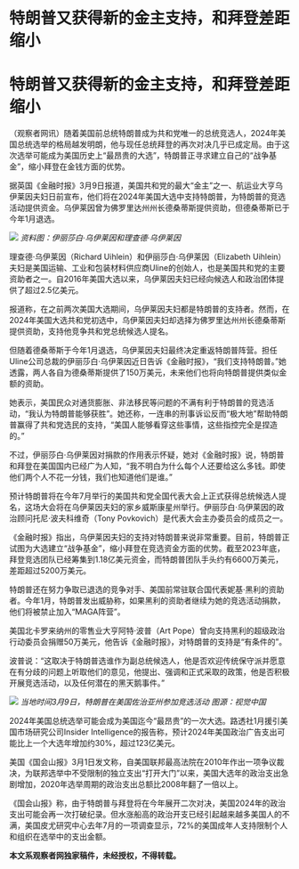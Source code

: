 # 特朗普又获得新的金主支持，和拜登差距缩小

# 特朗普又获得新的金主支持，和拜登差距缩小

（观察者网讯）随着美国前总统特朗普成为共和党唯一的总统竞选人，2024年美国总统选举的格局越发明朗，他与现任总统拜登的再次对决几乎已成定局。由于这次选举可能成为美国历史上“最昂贵的大选”，特朗普正寻求建立自己的“战争基金”，缩小拜登在金钱方面的优势。

据英国《金融时报》3月9日报道，美国共和党的最大“金主”之一、航运业大亨乌伊莱因夫妇日前宣布，他们将在2024年美国大选中支持特朗普，为特朗普的竞选活动提供资金。乌伊莱因曾为佛罗里达州州长德桑蒂斯提供资助，但德桑蒂斯已于今年1月退选。

![](https://inews.gtimg.com/om_bt/Oy8ymjWlFOZsd1GkS5D8iOgnC69y7RcOFyEWXU-2LQRdEAA/1000)
_资料图：伊丽莎白·乌伊莱因和理查德·乌伊莱因_

理查德·乌伊莱因（Richard Uihlein）和伊丽莎白·乌伊莱因（Elizabeth
Uihlein）夫妇是美国运输、工业和包装材料供应商Uline的创始人，也是美国共和党的主要资助者之一。自2016年美国大选以来，乌伊莱因夫妇已经向候选人和政治团体提供了超过2.5亿美元。

报道称，在之前两次美国大选期间，乌伊莱因夫妇都是特朗普的支持者。然而，在2024年美国大选共和党初选中，乌伊莱因夫妇却选择为佛罗里达州州长德桑蒂斯提供资助，支持他竞争共和党总统候选人提名。

但随着德桑蒂斯于今年1月退选，乌伊莱因夫妇最终决定重返特朗普阵营。担任Uline公司总裁的伊丽莎白·乌伊莱因近日告诉《金融时报》，“我们支持特朗普。”她透露，两人各自为德桑蒂斯提供了150万美元，未来他们也将向特朗普提供类似金额的资助。

她表示，美国民众对通货膨胀、非法移民等问题的不满有利于特朗普的竞选活动，“我认为特朗普能够获胜”。她还称，一连串的刑事诉讼反而“极大地”帮助特朗普赢得了共和党选民的支持，“美国人能够看穿这些事情，这些指控完全是捏造的。”

不过，伊丽莎白·乌伊莱因对捐款的作用表示怀疑，她对《金融时报》说，特朗普和拜登在美国国内已经广为人知，“我不明白为什么每个人还要给这么多钱。即使他们两个人不花一分钱，我们也知道他们是谁。”

预计特朗普将在今年7月举行的美国共和党全国代表大会上正式获得总统候选人提名，这场大会将在乌伊莱因夫妇的家乡威斯康星州举行。伊丽莎白·乌伊莱因的政治顾问托尼·波夫科维奇（Tony
Povkovich）是代表大会主办委员会的成员之一。

《金融时报》指出，乌伊莱因夫妇的支持对特朗普来说非常重要。目前，特朗普正试图为大选建立“战争基金”，缩小拜登在竞选资金方面的优势。截至2023年底，拜登竞选团队已经筹集到1.18亿美元资金，而特朗普团队手头约有6600万美元，差距超过5200万美元。

特朗普还在努力争取已退选的竞争对手、美国前常驻联合国代表妮基·黑利的资助者。今年1月，特朗普发出威胁称，如果黑利的资助者继续为她的竞选活动捐款，他们将被禁止加入“MAGA阵营”。

美国北卡罗来纳州的零售业大亨阿特·波普（Art Pope）曾向支持黑利的超级政治行动委员会捐赠50万美元，他告诉《金融时报》，对特朗普的支持是“有条件的”。

波普说：“这取决于特朗普选谁作为副总统候选人，他是否欢迎传统保守派并愿意在有分歧的问题上听取他们的意见，他提出、强调和正式采取的政策，他是否积极开展竞选活动，以及任何潜在的黑天鹅事件。”

![](https://inews.gtimg.com/om_bt/OeaeHj1ABQHuXQaQIF8NiF2oau7uUnX8q0btuY4AmE1H8AA/1000)
_当地时间3月9日，特朗普在美国佐治亚州参加竞选活动 图源：视觉中国_

2024年美国总统选举可能会成为美国迄今“最昂贵”的一次大选。路透社1月援引美国市场研究公司Insider
Intelligence的报告称，预计2024年美国政治广告支出可能比上一个大选年增加约30%，超过123亿美元。

美国《国会山报》3月1日发文称，自美国联邦最高法院在2010年作出一项争议裁决，为联邦选举中不受限制的独立支出“打开大门”以来，美国大选年的政治支出急剧增加，2020年选举周期的政治支出总额比2008年翻了一倍以上。

《国会山报》称，由于特朗普与拜登将在今年展开二次对决，美国2024年的政治支出可能会再一次打破纪录。但水涨船高的政治开支已经引起越来越多美国人的不满，美国皮尤研究中心去年7月的一项调查显示，72%的美国成年人支持限制个人和组织在选举中的支出金额。

**本文系观察者网独家稿件，未经授权，不得转载。**

